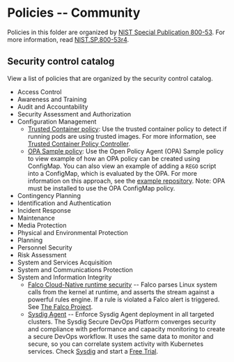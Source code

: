 # Policies -- Community
Policies in this folder are organized by [NIST Special Publication 800-53](https://nvd.nist.gov/800-53). For more information, read [NIST.SP.800-53r4](https://nvlpubs.nist.gov/nistpubs/SpecialPublications/NIST.SP.800-53r4.pdf).

## Security control catalog
View a list of policies that are organized by the security control catalog.

* Access Control
* Awareness and Training
* Audit and Accountability
* Security Assessment and Authorization
* Configuration Management
  * [Trusted Container policy](./CM-Configuration-Management/policy-trusted-container.yaml): Use the trusted container policy to detect if running pods are using trusted images. For more information, see [Trusted Container Policy Controller](https://github.com/ycao56/trusted-container-policy-controller).
  * [OPA Sample policy](./CM-Configuration-Management/policy-opa-sample.yaml): Use the Open Policy Agent (OPA) Sample policy to view example of how an OPA policy can be created using ConfigMap. You can also view an example of adding a `REGO` script into a ConfigMap, which is evaluated by the OPA. For more information on this approach, see the [example repository](https://github.com/ycao56/mcm-opa). Note: OPA must be installed to use the OPA ConfigMap policy.
* Contingency Planning
* Identification and Authentication
* Incident Response
* Maintenance
* Media Protection
* Physical and Environmental Protection
* Planning
* Personnel Security
* Risk Assessment
* System and Services Acquisition
* System and Communications Protection
* System and Information Integrity
  * [Falco Cloud-Native runtime security](./SI-System-and-Information-Integrity/policy-falco.yaml) -- Falco parses Linux system calls from the kernel at runtime, and asserts the stream against a powerful rules engine. If a rule is violated a Falco alert is triggered. See [The Falco Project](https://falco.org/).
  * [Sysdig Agent](./SI-System-and-Information-Integrity/policy-sysdig.yaml) -- Enforce Sysdig Agent deployment in all targeted clusters. The Sysdig Secure DevOps Platform converges security and compliance with performance and capacity monitoring to create a secure DevOps workflow. It uses the same data to monitor and secure, so you can correlate system activity with Kubernetes services. Check [Sysdig](https://sysdig.com/) and start a [Free Trial](https://go.sysdig.com/IBM-OpenShift-Everywhere.html).




